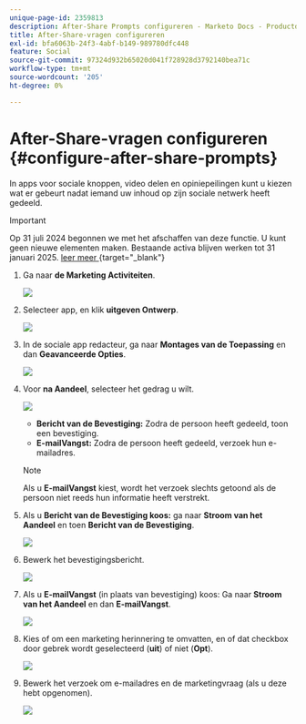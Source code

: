 ```yaml
---
unique-page-id: 2359813
description: After-Share Prompts configureren - Marketo Docs - Productdocumentatie
title: After-Share-vragen configureren
exl-id: bfa6063b-24f3-4abf-b149-989780dfc448
feature: Social
source-git-commit: 97324d932b65020d041f728928d3792140bea71c
workflow-type: tm+mt
source-wordcount: '205'
ht-degree: 0%

---
```


# After-Share-vragen configureren {#configure-after-share-prompts}

In apps voor sociale knoppen, video delen en opiniepeilingen kunt u kiezen wat er gebeurt nadat iemand uw inhoud op zijn sociale netwerk heeft gedeeld.

>[!IMPORTANT]
>
>Op 31 juli 2024 begonnen we met het afschaffen van deze functie. U kunt geen nieuwe elementen maken. Bestaande activa blijven werken tot 31 januari 2025. [ leer meer ](https://nation.marketo.com/t5/employee-blogs/marketo-engage-social-features-deprecation/ba-p/351977) {target="_blank"}

1. Ga naar **de Marketing Activiteiten**.

   ![](assets/ma.png)

1. Selecteer app, en klik **uitgeven Ontwerp**.

   ![](assets/image2015-4-21-12-3a1-3a11.png)

1. In de sociale app redacteur, ga naar **Montages van de Toepassing** en dan **Geavanceerde Opties**.

   ![](assets/image2015-4-21-12-3a10-3a54.png)

1. Voor **na Aandeel**, selecteer het gedrag u wilt.

   ![](assets/image2015-4-21-12-3a18-3a32.png)

   * **Bericht van de Bevestiging:** Zodra de persoon heeft gedeeld, toon een bevestiging.
   * **E-mailVangst:** Zodra de persoon heeft gedeeld, verzoek hun e-mailadres.

   >[!NOTE]
   >
   >Als u **E-mailVangst** kiest, wordt het verzoek slechts getoond als de persoon niet reeds hun informatie heeft verstrekt.

1. Als u **Bericht van de Bevestiging koos:** ga naar **Stroom van het Aandeel** en toen **Bericht van de Bevestiging**.

   ![](assets/image2015-4-21-12-3a26-3a10.png)

1. Bewerk het bevestigingsbericht.

   ![](assets/image2015-4-21-12-3a31-3a41.png)

1. Als u **E-mailVangst** (in plaats van bevestiging) koos: Ga naar **Stroom van het Aandeel** en dan **E-mailVangst**.

   ![](assets/image2015-4-21-12-3a46-3a15.png)

1. Kies of om een marketing herinnering te omvatten, en of dat checkbox door gebrek wordt geselecteerd (**uit**) of niet (**Opt**).

   ![](assets/image2015-4-21-12-3a48-3a51.png)

1. Bewerk het verzoek om e-mailadres en de marketingvraag (als u deze hebt opgenomen).

   ![](assets/image2015-4-21-12-3a52-3a49.png)
